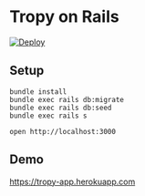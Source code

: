 Tropy on Rails
==============

[![Deploy](https://www.herokucdn.com/deploy/button.svg)](https://heroku.com/deploy)

Setup
-----

```
bundle install
bundle exec rails db:migrate
bundle exec rails db:seed
bundle exec rails s

open http://localhost:3000
```

Demo
----

https://tropy-app.herokuapp.com
